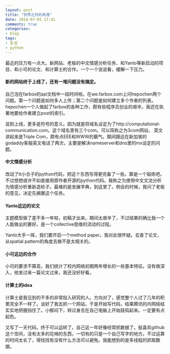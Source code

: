 ```yaml
---
layout: post
title: "世界之外的角落"
date: 2014-07-01 17:41
comments: true
categories: 
- blog
tags:
- 生活
- python
---
```


最近的压力有一点大。新网站、老板的中文情感分析任务、和Yanto等新启动的项目、和小可的论文、和计算士的合作。一个一个说说看，缓解一下压力。

#### 新的网站终于上线了，还有一堆问题没有搞定。

自己泡在farbox的api文档中一段时间啦。在we.farbox.com上问hepochen两个问题。第一个问题是如何多人上传；第二个问题是如何建立多个作者的列表。hepochen一个人做起了farbox的各种工作，颇有些程序员创业的艰辛。我还在执著地要给作者建立post的索引。

说到上线，更多是符号的意义。因为就是将域名设定为了http://computational-communication.com。这个域名里有三个com。可以简称之为3com网站， 英文讲起来是Triple Com，颇有点EEE和WWW的霸气。期间跟远在新加坡的godaddy客服英文电话了两次，主要是解决nameserver和dns里的mx设定的问题。

#### 中文情感分析

改动了tt小合子的python代码，把这个东西写得更完备了一些。算是一个锻炼吧。不过想想或许不如直接用原作者开源的python代码。我称之为使用中文文法分析为情感分析重新造轮子。最难的是发展字典，到这里了。例会的时候，我问了老板的意见，决定先搁置这个任务。

#### Yanto这边的论文

主题模型做了差不多一年啦，初稿才出来。期间太艰辛了，不过结果的确比我一个人能做出的要好。是一个collective思维的流动的过程。

Yanto大手一挥，我们要开启一个method paper。我对此很怀疑。去查了论文，从spatial pattern的角度去做不是太相关的。

#### 小可这边的合作

小可的要求不算高，我们统计了校内网络初期两年增长的一些基本特征。没有做深入，他发过来一篇论文过来，我还没好好看。

#### 计算士的idea

计算士是我见到的不多的非常投入研究的人。方向对了，感觉整个人过了几年的积累完全不一样了。谈好了我去抓一个网站，于是开始写代码，结果腾讯的内网结结实实地把握挡住了。小郁闷下，转过身去在自己电脑上开始鼓捣起来。一定要有点起色。

又写了一天代码。终于可以运转了。自己这一年好像经常抓数据了。挺喜欢github这个空间，没有太多的花哨的东西，一切有的只是一个自己写字的地方。不过运算的时间太长了，得找找有没有什么方法可以避免。我能想到的是多线程的抓取数据。
